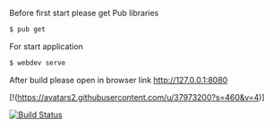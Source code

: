 Before first start please get Pub libraries
```sh
$ pub get
```
For start application
```sh
$ webdev serve
```
After build please open in browser link http://127.0.0.1:8080

[!(https://avatars2.githubusercontent.com/u/37973200?s=460&v=4)]

[![Build Status](https://travis-ci.org/joemccann/dillinger.svg?branch=master)](https://travis-ci.org/joemccann/dillinger)
